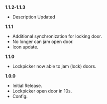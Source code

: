 **1.1.2-1.1.3**
- Description Updated

**1.1.1**
- Additional synchronization for locking door.
- No longer can jam open door.
- Icon update.

**1.1.0**
- Lockpicker now able to jam (lock) doors.

**1.0.0**
- Initial Release.
- Lockpicker open door in 10s.
- Config.